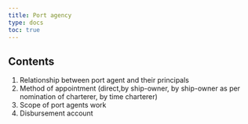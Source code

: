 ```yaml
---
title: Port agency 
type: docs
toc: true
---
```

## Contents

   1. Relationship between port agent and their principals
   2. Method of appointment (direct,by ship-owner, by ship-owner as per nomination of charterer, by time charterer)
   3. Scope of port agents work
   4. Disbursement account
